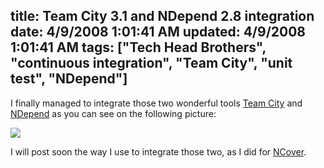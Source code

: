 title: Team City 3.1 and NDepend 2.8 integration
date: 4/9/2008 1:01:41 AM
updated: 4/9/2008 1:01:41 AM
tags: ["Tech Head Brothers", "continuous integration", "Team City", "unit test", "NDepend"]
---
I finally managed to integrate those two wonderful tools [Team City](http://www.jetbrains.com/teamcity) and [NDepend](http://www.ndepend.com/) as you can see on the following picture:

![](http://farm3.static.flickr.com/2280/2398125969_47509a23b2_o.jpg)

I will post soon the way I use to integrate those two, as I did for [NCover](http://www.ncover.com/). 
